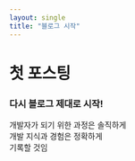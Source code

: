 ```yaml
---
layout: single
title: "블로그 시작"
---
```



# 첫 포스팅
### 다시 블로그 제대로 시작!
  
개발자가 되기 위한 과정은 솔직하게  
개발 지식과 경험은 정확하게  
기록할 것임